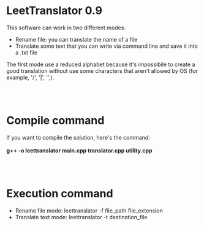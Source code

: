 <h1>LeetTranslator 0.9</h1>

This software can work in two different modes: 
<ul>
	<li>Rename file: you can translate the name of a file</li>
	<li>Translate some text that you can write via command line and save it into a .txt file</li>
</ul>

The first mode use a reduced alphabet because it's impossibile to create a good translation without use some characters that aren't allowed by OS (for example, '/', '|', '\',).

<br/><br/>

<h1>Compile command</h1>

If you want to compile the solution, here's the command:<br/><br/>
	<b>g++ -o leettranslator main.cpp translator.cpp utility.cpp</b>
	
<br/><br/>

<h1>Execution command</h1>
<ul>
	<li>Rename file mode: leettranslator -f file_path file_extension</li>
	<li>Translate text mode: leettranslator -t destination_file</li>
</ul>